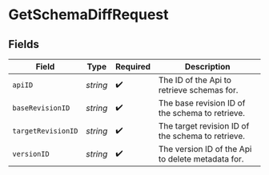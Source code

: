 # GetSchemaDiffRequest


## Fields

| Field                                             | Type                                              | Required                                          | Description                                       |
| ------------------------------------------------- | ------------------------------------------------- | ------------------------------------------------- | ------------------------------------------------- |
| `apiID`                                           | *string*                                          | :heavy_check_mark:                                | The ID of the Api to retrieve schemas for.        |
| `baseRevisionID`                                  | *string*                                          | :heavy_check_mark:                                | The base revision ID of the schema to retrieve.   |
| `targetRevisionID`                                | *string*                                          | :heavy_check_mark:                                | The target revision ID of the schema to retrieve. |
| `versionID`                                       | *string*                                          | :heavy_check_mark:                                | The version ID of the Api to delete metadata for. |
